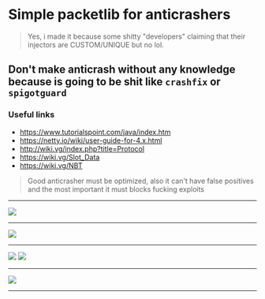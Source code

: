 # Simple packetlib for anticrashers
> Yes, i made it because some shitty "developers" claiming that their injectors are CUSTOM/UNIQUE but no lol.

## Don't make anticrash without any knowledge because is going to be shit like `crashfix` or `spigotguard` 

### Useful links
- https://www.tutorialspoint.com/java/index.htm
- https://netty.io/wiki/user-guide-for-4.x.html  
- http://wiki.vg/index.php?title=Protocol
- https://wiki.vg/Slot_Data
- https://wiki.vg/NBT

> Good anticrasher must be optimized, also it can't have false positives and the most important it must blocks fucking exploits

---
![](https://i.imgur.com/1gD2EHk.png)

---

![](https://i.imgur.com/9YzpWzd.png)

---

![](https://i.imgur.com/Nv4KXBV.png)
![](https://i.imgur.com/85PJaQl.png)

---

![](https://i.imgur.com/ZX71tRi.png)

---
